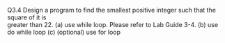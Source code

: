 Q3.4 Design a program to find the smallest positive integer such that the square of it is   
         greater than 22.
         (a) use while loop. Please refer to Lab Guide 3-4.
         (b) use do while loop
         (c) (optional) use for loop
